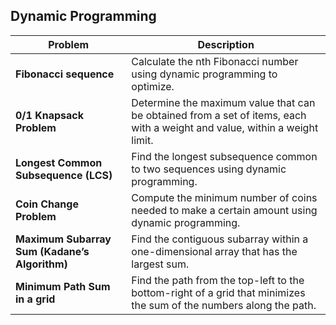 ## Dynamic Programming

| Problem                                                           | Description                                                                 |
|-------------------------------------------------------------------|-----------------------------------------------------------------------------|
| **Fibonacci sequence**                                            | Calculate the nth Fibonacci number using dynamic programming to optimize.   |
| **0/1 Knapsack Problem**                                          | Determine the maximum value that can be obtained from a set of items, each with a weight and value, within a weight limit. |
| **Longest Common Subsequence (LCS)**                              | Find the longest subsequence common to two sequences using dynamic programming. |
| **Coin Change Problem**                                           | Compute the minimum number of coins needed to make a certain amount using dynamic programming. |
| **Maximum Subarray Sum (Kadane’s Algorithm)**                     | Find the contiguous subarray within a one-dimensional array that has the largest sum. |
| **Minimum Path Sum in a grid**                                    | Find the path from the top-left to the bottom-right of a grid that minimizes the sum of the numbers along the path. |

